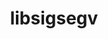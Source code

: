 ---
title: "libsigsegv"
layout: cache
categories: [package, develop]
meta: {"compilers": ["apple-clang@16.0.0", "cce@18.0.0", "gcc@10.5.0", "gcc@11.1.0", "gcc@11.4.0", "gcc@12.3.0", "gcc@12.4.0", "gcc@13.2.0", "gcc@13.3.0", "gcc@7.3.1", "gcc@7.5.0", "intel-oneapi-compilers@2024.1.0", "intel-oneapi-compilers@2025.1.0"], "num_specs": 147, "num_specs_by_stack": {"aws-pcluster-neoverse_v1": 8, "aws-pcluster-x86_64_v4": 36, "bootstrap-aarch64-darwin": 7, "bootstrap-x86_64-linux-gnu": 7, "build_systems": 7, "data-vis-sdk": 7, "developer-tools-aarch64-linux-gnu": 7, "developer-tools-darwin": 7, "developer-tools-x86_64_v3-linux-gnu": 7, "e4s": 7, "e4s-cray-rhel": 6, "e4s-neoverse-v2": 7, "e4s-oneapi": 10, "e4s-rocm-external": 7, "hep": 7, "ml-darwin-aarch64-mps": 7, "ml-linux-aarch64-cpu": 7, "ml-linux-aarch64-cuda": 7, "ml-linux-x86_64-cpu": 7, "ml-linux-x86_64-cuda": 7, "ml-linux-x86_64-rocm": 7, "radiuss": 7, "radiuss-aws": 7, "radiuss-aws-aarch64": 10, "root": 147, "tutorial": 14}, "oss": ["amzn2", "centos7", "rhel8", "sequoia", "ubuntu18.04", "ubuntu20.04", "ubuntu22.04", "ubuntu24.04"], "platforms": ["darwin", "linux"], "stacks": ["aws-pcluster-neoverse_v1", "aws-pcluster-x86_64_v4", "bootstrap-aarch64-darwin", "bootstrap-x86_64-linux-gnu", "build_systems", "data-vis-sdk", "developer-tools-aarch64-linux-gnu", "developer-tools-darwin", "developer-tools-x86_64_v3-linux-gnu", "e4s", "e4s-cray-rhel", "e4s-neoverse-v2", "e4s-oneapi", "e4s-rocm-external", "hep", "ml-darwin-aarch64-mps", "ml-linux-aarch64-cpu", "ml-linux-aarch64-cuda", "ml-linux-x86_64-cpu", "ml-linux-x86_64-cuda", "ml-linux-x86_64-rocm", "radiuss", "radiuss-aws", "radiuss-aws-aarch64", "root", "tutorial"], "targets": ["aarch64", "neoverse_v1", "neoverse_v2", "x86_64_v3", "x86_64_v4"], "versions": ["2.14"]}
spec_details: [{"compiler": "intel-oneapi-compilers@2024.1.0", "hash": "2j5t7wylpv4nie6b5ypsy53y6tpriway", "os": "amzn2", "platform": "linux", "size": "-", "stacks": ["aws-pcluster-x86_64_v4", "root"], "target": "x86_64_v4", "variants": ["build_system=autotools"], "versions": ["2.14"]}, {"compiler": "intel-oneapi-compilers@2025.1.0", "hash": "32xytctky5hijmbb6jesslnrbeo5rigx", "os": "ubuntu22.04", "platform": "linux", "size": "-", "stacks": ["e4s-oneapi", "root"], "target": "x86_64_v3", "variants": ["build_system=autotools"], "versions": ["2.14"]}, {"compiler": "intel-oneapi-compilers@2025.1.0", "hash": "3v66ope5ot5k7hfk7m7qhjd5ber4uq5l", "os": "ubuntu22.04", "platform": "linux", "size": "-", "stacks": ["e4s-oneapi", "root"], "target": "x86_64_v3", "variants": ["build_system=autotools"], "versions": ["2.14"]}, {"compiler": "gcc@7.3.1", "hash": "44i6qtqfyorrjcouckoqkigsc2pm7lnf", "os": "amzn2", "platform": "linux", "size": "-", "stacks": ["radiuss-aws-aarch64", "root"], "target": "aarch64", "variants": ["build_system=autotools"], "versions": ["2.14"]}, {"compiler": "gcc@11.4.0", "hash": "44wwym4la6gfruxwa3dhnfynnr23t7qp", "os": "ubuntu22.04", "platform": "linux", "size": "-", "stacks": ["e4s", "e4s-rocm-external", "hep", "root", "tutorial"], "target": "x86_64_v3", "variants": ["build_system=autotools"], "versions": ["2.14"]}, {"compiler": "gcc@7.3.1", "hash": "476dgk4huhna6iqawjkff2qa6elp7xi5", "os": "amzn2", "platform": "linux", "size": "-", "stacks": ["radiuss-aws-aarch64", "root"], "target": "aarch64", "variants": ["build_system=autotools"], "versions": ["2.14"]}, {"compiler": "intel-oneapi-compilers@2024.1.0", "hash": "4idhcrbdzz777ogtho4xryfqwvn5oz3v", "os": "amzn2", "platform": "linux", "size": "-", "stacks": ["aws-pcluster-x86_64_v4", "root"], "target": "x86_64_v4", "variants": ["build_system=autotools"], "versions": ["2.14"]}, {"compiler": "gcc@7.3.1", "hash": "4t4ljrm2xdmqlenrdbsdftdndrren4q3", "os": "amzn2", "platform": "linux", "size": "-", "stacks": ["radiuss-aws", "root"], "target": "x86_64_v3", "variants": ["build_system=autotools"], "versions": ["2.14"]}, {"compiler": "gcc@7.3.1", "hash": "4tq4rgyk23p7xaonjh6ekwuaupfgkfuz", "os": "amzn2", "platform": "linux", "size": "-", "stacks": ["radiuss-aws", "root"], "target": "x86_64_v3", "variants": ["build_system=autotools"], "versions": ["2.14"]}, {"compiler": "gcc@12.4.0", "hash": "54omltouxwzy7yzlodprn4t5py3sdlim", "os": "amzn2", "platform": "linux", "size": "-", "stacks": ["aws-pcluster-neoverse_v1", "root"], "target": "neoverse_v1", "variants": ["build_system=autotools"], "versions": ["2.14"]}, {"compiler": "gcc@13.2.0", "hash": "57y23i6silns37qudmrwbrk5pft3u2iy", "os": "ubuntu24.04", "platform": "linux", "size": "-", "stacks": ["bootstrap-x86_64-linux-gnu", "ml-linux-x86_64-cpu", "ml-linux-x86_64-cuda", "ml-linux-x86_64-rocm", "root"], "target": "x86_64_v3", "variants": ["build_system=autotools"], "versions": ["2.14"]}, {"compiler": "gcc@7.5.0", "hash": "5btztwffrtvdwjnpr4jsa5olp4q6czy7", "os": "ubuntu18.04", "platform": "linux", "size": "-", "stacks": ["build_systems", "radiuss", "root"], "target": "x86_64_v3", "variants": ["build_system=autotools"], "versions": ["2.14"]}, {"compiler": "apple-clang@16.0.0", "hash": "5gsdi2aekto4ujypsqvl72smzuxhg4rn", "os": "sequoia", "platform": "darwin", "size": "-", "stacks": ["bootstrap-aarch64-darwin", "developer-tools-darwin", "ml-darwin-aarch64-mps", "root"], "target": "aarch64", "variants": ["build_system=autotools"], "versions": ["2.14"]}, {"compiler": "intel-oneapi-compilers@2024.1.0", "hash": "5j62k5cl3scf7fewj3kujebyev6xaxqb", "os": "amzn2", "platform": "linux", "size": "-", "stacks": ["aws-pcluster-x86_64_v4", "root"], "target": "x86_64_v3", "variants": ["build_system=autotools"], "versions": ["2.14"]}, {"compiler": "gcc@13.3.0", "hash": "5l4ccwuvovixhanqqdut5we2vplmhmdy", "os": "rhel8", "platform": "linux", "size": "-", "stacks": ["developer-tools-aarch64-linux-gnu", "root"], "target": "aarch64", "variants": ["build_system=autotools"], "versions": ["2.14"]}, {"compiler": "gcc@13.2.0", "hash": "5nehcxeere2g7dodnekqmyvd3di3j7t2", "os": "ubuntu24.04", "platform": "linux", "size": "-", "stacks": ["bootstrap-x86_64-linux-gnu", "ml-linux-x86_64-cpu", "ml-linux-x86_64-cuda", "ml-linux-x86_64-rocm", "root"], "target": "x86_64_v3", "variants": ["build_system=autotools"], "versions": ["2.14"]}, {"compiler": "intel-oneapi-compilers@2024.1.0", "hash": "5pkx7abrkhobinyjqtfapknvotyzssss", "os": "amzn2", "platform": "linux", "size": "-", "stacks": ["aws-pcluster-x86_64_v4", "root"], "target": "x86_64_v3", "variants": ["build_system=autotools"], "versions": ["2.14"]}, {"compiler": "intel-oneapi-compilers@2024.1.0", "hash": "5puj4p5xoa2travq7ekza52pg4teuyut", "os": "amzn2", "platform": "linux", "size": "-", "stacks": ["aws-pcluster-x86_64_v4", "root"], "target": "x86_64_v4", "variants": ["build_system=autotools"], "versions": ["2.14"]}, {"compiler": "gcc@11.1.0", "hash": "5vbwe3ybqf2iphcthg2iamtfatdyg2ak", "os": "ubuntu20.04", "platform": "linux", "size": "-", "stacks": ["data-vis-sdk", "root"], "target": "x86_64_v3", "variants": ["build_system=autotools"], "versions": ["2.14"]}, {"compiler": "intel-oneapi-compilers@2024.1.0", "hash": "66gdcsuboy4bexcpk6ksgbutwkjsfl3l", "os": "amzn2", "platform": "linux", "size": "-", "stacks": ["aws-pcluster-x86_64_v4", "root"], "target": "x86_64_v3", "variants": ["build_system=autotools"], "versions": ["2.14"]}, {"compiler": "intel-oneapi-compilers@2024.1.0", "hash": "6aljds26op5qf54tqpr27ojhyz745kwv", "os": "amzn2", "platform": "linux", "size": "-", "stacks": ["aws-pcluster-x86_64_v4", "root"], "target": "x86_64_v3", "variants": ["build_system=autotools"], "versions": ["2.14"]}, {"compiler": "gcc@13.2.0", "hash": "6ijn3ayofuljuzikrq6ei5mkg2xsesdw", "os": "ubuntu24.04", "platform": "linux", "size": "-", "stacks": ["bootstrap-x86_64-linux-gnu", "ml-linux-x86_64-cpu", "ml-linux-x86_64-cuda", "ml-linux-x86_64-rocm", "root"], "target": "x86_64_v3", "variants": ["build_system=autotools"], "versions": ["2.14"]}, {"compiler": "gcc@7.5.0", "hash": "6unqp5yasvt3u2664ut3uaigx2n2iflc", "os": "ubuntu18.04", "platform": "linux", "size": "-", "stacks": ["build_systems", "radiuss", "root"], "target": "x86_64_v3", "variants": ["build_system=autotools"], "versions": ["2.14"]}, {"compiler": "gcc@7.5.0", "hash": "6vwrjnc6mocuqc4lbkfm5azcqiatzvis", "os": "ubuntu18.04", "platform": "linux", "size": "-", "stacks": ["build_systems", "radiuss", "root"], "target": "x86_64_v3", "variants": ["build_system=autotools"], "versions": ["2.14"]}, {"compiler": "gcc@13.3.0", "hash": "76tjjmh65rds3oomebrdv5nmaewhqidz", "os": "rhel8", "platform": "linux", "size": "-", "stacks": ["developer-tools-aarch64-linux-gnu", "root"], "target": "aarch64", "variants": ["build_system=autotools"], "versions": ["2.14"]}, {"compiler": "gcc@12.4.0", "hash": "7eb6afuq5a7tekp7hsgcqhzdi6x4yp4g", "os": "amzn2", "platform": "linux", "size": "-", "stacks": ["aws-pcluster-neoverse_v1", "root"], "target": "neoverse_v1", "variants": ["build_system=autotools"], "versions": ["2.14"]}, {"compiler": "intel-oneapi-compilers@2024.1.0", "hash": "7gfprg7rpda7f66aamwqlsy7letzaget", "os": "amzn2", "platform": "linux", "size": "-", "stacks": ["aws-pcluster-x86_64_v4", "root"], "target": "x86_64_v4", "variants": ["build_system=autotools"], "versions": ["2.14"]}, {"compiler": "apple-clang@16.0.0", "hash": "7mxk7ze2dx2wlcnckfaf2ehhjhuy4gqi", "os": "sequoia", "platform": "darwin", "size": "-", "stacks": ["bootstrap-aarch64-darwin", "developer-tools-darwin", "ml-darwin-aarch64-mps", "root"], "target": "aarch64", "variants": ["build_system=autotools"], "versions": ["2.14"]}, {"compiler": "gcc@7.5.0", "hash": "7wx2abjb26y2qch7ot5nueaejezu7rdh", "os": "ubuntu18.04", "platform": "linux", "size": "-", "stacks": ["build_systems", "radiuss", "root"], "target": "x86_64_v3", "variants": ["build_system=autotools"], "versions": ["2.14"]}, {"compiler": "gcc@7.3.1", "hash": "abce47x36bblfdjg25lxknbl5f4kgapj", "os": "amzn2", "platform": "linux", "size": "-", "stacks": ["radiuss-aws-aarch64", "root"], "target": "aarch64", "variants": ["build_system=autotools"], "versions": ["2.14"]}, {"compiler": "gcc@13.2.0", "hash": "afryrgdq3nxk3544gpllxt3pjxqd3aq2", "os": "ubuntu24.04", "platform": "linux", "size": "-", "stacks": ["ml-linux-aarch64-cpu", "ml-linux-aarch64-cuda", "root"], "target": "aarch64", "variants": ["build_system=autotools"], "versions": ["2.14"]}, {"compiler": "intel-oneapi-compilers@2024.1.0", "hash": "an2dzx6hjtrv4bowk3szer4m25pv2pyv", "os": "amzn2", "platform": "linux", "size": "-", "stacks": ["aws-pcluster-x86_64_v4", "root"], "target": "x86_64_v3", "variants": ["build_system=autotools"], "versions": ["2.14"]}, {"compiler": "gcc@12.3.0", "hash": "awnzvqrtr425kloos7h5nwelp6mnl727", "os": "ubuntu22.04", "platform": "linux", "size": "-", "stacks": ["root", "tutorial"], "target": "x86_64_v3", "variants": ["build_system=autotools"], "versions": ["2.14"]}, {"compiler": "cce@18.0.0", "hash": "awy72b7rzwk5wydzhyfpwfd6supjz3le", "os": "rhel8", "platform": "linux", "size": "-", "stacks": ["e4s-cray-rhel", "root"], "target": "x86_64_v3", "variants": ["build_system=autotools"], "versions": ["2.14"]}, {"compiler": "intel-oneapi-compilers@2024.1.0", "hash": "baeu36kyjlmgbqxsyjv4b54p5h5wx6gm", "os": "amzn2", "platform": "linux", "size": "-", "stacks": ["aws-pcluster-x86_64_v4", "root"], "target": "x86_64_v4", "variants": ["build_system=autotools"], "versions": ["2.14"]}, {"compiler": "gcc@11.1.0", "hash": "bfkexixbkhhrsrcp74och3utatrg6med", "os": "ubuntu20.04", "platform": "linux", "size": "-", "stacks": ["data-vis-sdk", "root"], "target": "x86_64_v3", "variants": ["build_system=autotools"], "versions": ["2.14"]}, {"compiler": "cce@18.0.0", "hash": "bhdu43oixqyenclg54ucrlq2tjws5a45", "os": "rhel8", "platform": "linux", "size": "-", "stacks": ["e4s-cray-rhel", "root"], "target": "x86_64_v3", "variants": ["build_system=autotools"], "versions": ["2.14"]}, {"compiler": "gcc@10.5.0", "hash": "cahiujxgjslvxa6tav3uzgk5zopixakx", "os": "centos7", "platform": "linux", "size": "-", "stacks": ["developer-tools-x86_64_v3-linux-gnu", "root"], "target": "x86_64_v3", "variants": ["build_system=autotools"], "versions": ["2.14"]}, {"compiler": "intel-oneapi-compilers@2025.1.0", "hash": "ceahokd23xt2x7wd34vebfxzqwmkdtro", "os": "ubuntu22.04", "platform": "linux", "size": "-", "stacks": ["e4s-oneapi", "root"], "target": "x86_64_v3", "variants": ["build_system=autotools"], "versions": ["2.14"]}, {"compiler": "gcc@13.2.0", "hash": "cjqfa7dwhxgxh23blfyvzuknu2alkvie", "os": "ubuntu24.04", "platform": "linux", "size": "-", "stacks": ["ml-linux-aarch64-cpu", "ml-linux-aarch64-cuda", "root"], "target": "aarch64", "variants": ["build_system=autotools"], "versions": ["2.14"]}, {"compiler": "gcc@12.3.0", "hash": "cs4vcolhipdx3rcmktirbwhhqm6bxg57", "os": "ubuntu22.04", "platform": "linux", "size": "-", "stacks": ["root", "tutorial"], "target": "x86_64_v3", "variants": ["build_system=autotools"], "versions": ["2.14"]}, {"compiler": "gcc@7.3.1", "hash": "cuqs4itr4r567ibiphhnatb4u4n4bd5f", "os": "amzn2", "platform": "linux", "size": "-", "stacks": ["radiuss-aws", "root"], "target": "x86_64_v3", "variants": ["build_system=autotools"], "versions": ["2.14"]}, {"compiler": "gcc@11.4.0", "hash": "dzklqkcu2onp4s7btqc5nhur6qkwhgol", "os": "ubuntu22.04", "platform": "linux", "size": "-", "stacks": ["e4s-neoverse-v2", "root"], "target": "neoverse_v2", "variants": ["build_system=autotools"], "versions": ["2.14"]}, {"compiler": "gcc@13.3.0", "hash": "edukvpf5k6kmq4nyjqxn7kclzt54okgn", "os": "rhel8", "platform": "linux", "size": "-", "stacks": ["developer-tools-aarch64-linux-gnu", "root"], "target": "aarch64", "variants": ["build_system=autotools"], "versions": ["2.14"]}, {"compiler": "intel-oneapi-compilers@2024.1.0", "hash": "em4losugt2cwai7shpxi47tbwima4woz", "os": "amzn2", "platform": "linux", "size": "-", "stacks": ["aws-pcluster-x86_64_v4", "root"], "target": "x86_64_v3", "variants": ["build_system=autotools"], "versions": ["2.14"]}, {"compiler": "intel-oneapi-compilers@2025.1.0", "hash": "epo3c32japy5owqagplrxqmpmim4lgwv", "os": "ubuntu22.04", "platform": "linux", "size": "-", "stacks": ["e4s-oneapi", "root"], "target": "x86_64_v3", "variants": ["build_system=autotools"], "versions": ["2.14"]}, {"compiler": "gcc@13.3.0", "hash": "etdrpcayvxfk6qpt34ymhiamiiwduans", "os": "rhel8", "platform": "linux", "size": "-", "stacks": ["developer-tools-aarch64-linux-gnu", "root"], "target": "aarch64", "variants": ["build_system=autotools"], "versions": ["2.14"]}, {"compiler": "apple-clang@16.0.0", "hash": "ezjqkyewnxfljhbcrh5gq65yz7awazdr", "os": "sequoia", "platform": "darwin", "size": "-", "stacks": ["bootstrap-aarch64-darwin", "developer-tools-darwin", "ml-darwin-aarch64-mps", "root"], "target": "aarch64", "variants": ["build_system=autotools"], "versions": ["2.14"]}, {"compiler": "gcc@11.4.0", "hash": "f5cbstycvdhs6wudwbgzhpyequmtel6m", "os": "ubuntu22.04", "platform": "linux", "size": "-", "stacks": ["e4s-neoverse-v2", "root"], "target": "neoverse_v2", "variants": ["build_system=autotools"], "versions": ["2.14"]}, {"compiler": "gcc@7.3.1", "hash": "fv6cflwp6uie3dxjkn3ffn4gar3g4mdl", "os": "amzn2", "platform": "linux", "size": "-", "stacks": ["radiuss-aws-aarch64", "root"], "target": "aarch64", "variants": ["build_system=autotools"], "versions": ["2.14"]}, {"compiler": "gcc@12.4.0", "hash": "gsn2wd7pzfxwpvbcplytd7lx6nywfwn7", "os": "amzn2", "platform": "linux", "size": "-", "stacks": ["aws-pcluster-neoverse_v1", "root"], "target": "neoverse_v1", "variants": ["build_system=autotools"], "versions": ["2.14"]}, {"compiler": "gcc@13.2.0", "hash": "gzygmapjcfuqzsa4govf2ps6exs4hg7z", "os": "ubuntu24.04", "platform": "linux", "size": "-", "stacks": ["bootstrap-x86_64-linux-gnu", "ml-linux-x86_64-cpu", "ml-linux-x86_64-cuda", "ml-linux-x86_64-rocm", "root"], "target": "x86_64_v3", "variants": ["build_system=autotools"], "versions": ["2.14"]}, {"compiler": "gcc@11.4.0", "hash": "h47bbju4grofpx367ahtefqp4byo4mgb", "os": "ubuntu22.04", "platform": "linux", "size": "-", "stacks": ["e4s-neoverse-v2", "root"], "target": "neoverse_v2", "variants": ["build_system=autotools"], "versions": ["2.14"]}, {"compiler": "apple-clang@16.0.0", "hash": "haeoup53outkdvjaeyz46ub6ajjlhyzk", "os": "sequoia", "platform": "darwin", "size": "-", "stacks": ["bootstrap-aarch64-darwin", "developer-tools-darwin", "ml-darwin-aarch64-mps", "root"], "target": "aarch64", "variants": ["build_system=autotools"], "versions": ["2.14"]}, {"compiler": "gcc@12.3.0", "hash": "hdgvpvttrkuddn43il33mrsqmgvmhg67", "os": "ubuntu22.04", "platform": "linux", "size": "-", "stacks": ["root", "tutorial"], "target": "x86_64_v3", "variants": ["build_system=autotools"], "versions": ["2.14"]}, {"compiler": "apple-clang@16.0.0", "hash": "hxiiam6oklxfs4xltdppfc24hshqxjk7", "os": "sequoia", "platform": "darwin", "size": "-", "stacks": ["bootstrap-aarch64-darwin", "developer-tools-darwin", "ml-darwin-aarch64-mps", "root"], "target": "aarch64", "variants": ["build_system=autotools"], "versions": ["2.14"]}, {"compiler": "gcc@7.3.1", "hash": "hz3evbs2gxmuli5tugsgbvzssz7lmkk3", "os": "amzn2", "platform": "linux", "size": "-", "stacks": ["radiuss-aws", "root"], "target": "x86_64_v3", "variants": ["build_system=autotools"], "versions": ["2.14"]}, {"compiler": "cce@18.0.0", "hash": "i4ikclsi535ytbfizpwlu6kh34d7jbry", "os": "rhel8", "platform": "linux", "size": "-", "stacks": ["e4s-cray-rhel", "root"], "target": "x86_64_v3", "variants": ["build_system=autotools"], "versions": ["2.14"]}, {"compiler": "intel-oneapi-compilers@2024.1.0", "hash": "idqldrczc6cn3amwpulbzgh3jqayicjr", "os": "amzn2", "platform": "linux", "size": "-", "stacks": ["aws-pcluster-x86_64_v4", "root"], "target": "x86_64_v4", "variants": ["build_system=autotools"], "versions": ["2.14"]}, {"compiler": "gcc@10.5.0", "hash": "ilonierkt6bzmzkpnwhe6zyruc2cmirg", "os": "centos7", "platform": "linux", "size": "-", "stacks": ["developer-tools-x86_64_v3-linux-gnu", "root"], "target": "x86_64_v3", "variants": ["build_system=autotools"], "versions": ["2.14"]}, {"compiler": "cce@18.0.0", "hash": "irpbvzr7owdvrxhk7zwi3bglf7a6ykrj", "os": "rhel8", "platform": "linux", "size": "-", "stacks": ["e4s-cray-rhel", "root"], "target": "x86_64_v3", "variants": ["build_system=autotools"], "versions": ["2.14"]}, {"compiler": "gcc@12.4.0", "hash": "iuu7klpnpsiuib2xr23zd2m2itiklr5k", "os": "amzn2", "platform": "linux", "size": "-", "stacks": ["aws-pcluster-neoverse_v1", "root"], "target": "neoverse_v1", "variants": ["build_system=autotools"], "versions": ["2.14"]}, {"compiler": "gcc@7.3.1", "hash": "jpjltvxdcb2bpwraibtf7ik3vchk2oui", "os": "amzn2", "platform": "linux", "size": "-", "stacks": ["radiuss-aws-aarch64", "root"], "target": "aarch64", "variants": ["build_system=autotools"], "versions": ["2.14"]}, {"compiler": "intel-oneapi-compilers@2024.1.0", "hash": "k5ywapzb73su42toc6tik6eiuzihvize", "os": "amzn2", "platform": "linux", "size": "-", "stacks": ["aws-pcluster-x86_64_v4", "root"], "target": "x86_64_v4", "variants": ["build_system=autotools"], "versions": ["2.14"]}, {"compiler": "intel-oneapi-compilers@2025.1.0", "hash": "kba6mkwcugiciwtbx4eh5yij3vnxgeco", "os": "ubuntu22.04", "platform": "linux", "size": "-", "stacks": ["e4s-oneapi", "root"], "target": "x86_64_v3", "variants": ["build_system=autotools"], "versions": ["2.14"]}, {"compiler": "gcc@13.2.0", "hash": "kvajuxcxhdes7vuhikto3lgu6snmx6po", "os": "ubuntu24.04", "platform": "linux", "size": "-", "stacks": ["bootstrap-x86_64-linux-gnu", "ml-linux-x86_64-cpu", "ml-linux-x86_64-cuda", "ml-linux-x86_64-rocm", "root"], "target": "x86_64_v3", "variants": ["build_system=autotools"], "versions": ["2.14"]}, {"compiler": "gcc@13.2.0", "hash": "lbzgbbqvpnftncdnuwlpmxidflw32pp2", "os": "ubuntu24.04", "platform": "linux", "size": "-", "stacks": ["ml-linux-aarch64-cpu", "ml-linux-aarch64-cuda", "root"], "target": "aarch64", "variants": ["build_system=autotools"], "versions": ["2.14"]}, {"compiler": "gcc@13.3.0", "hash": "lhsyb4i64ngjwptgjt5wnxupk7df6aqq", "os": "rhel8", "platform": "linux", "size": "-", "stacks": ["developer-tools-aarch64-linux-gnu", "root"], "target": "aarch64", "variants": ["build_system=autotools"], "versions": ["2.14"]}, {"compiler": "intel-oneapi-compilers@2025.1.0", "hash": "lm7hpv74lu53npo2ntuk2dlucydcusxr", "os": "ubuntu22.04", "platform": "linux", "size": "-", "stacks": ["e4s-oneapi", "root"], "target": "x86_64_v3", "variants": ["build_system=autotools"], "versions": ["2.14"]}, {"compiler": "gcc@11.4.0", "hash": "lmecyysafzomqcrfyu6brhikpwolpat7", "os": "ubuntu22.04", "platform": "linux", "size": "-", "stacks": ["e4s-neoverse-v2", "root"], "target": "neoverse_v2", "variants": ["build_system=autotools"], "versions": ["2.14"]}, {"compiler": "gcc@7.5.0", "hash": "lo5p454j7urvle5ktz5jads3xwx4ctim", "os": "ubuntu18.04", "platform": "linux", "size": "-", "stacks": ["build_systems", "radiuss", "root"], "target": "x86_64_v3", "variants": ["build_system=autotools"], "versions": ["2.14"]}, {"compiler": "intel-oneapi-compilers@2025.1.0", "hash": "los6nu4i2ezznvjqdihcevqakynd43xn", "os": "ubuntu22.04", "platform": "linux", "size": "-", "stacks": ["e4s-oneapi", "root"], "target": "x86_64_v3", "variants": ["build_system=autotools"], "versions": ["2.14"]}, {"compiler": "cce@18.0.0", "hash": "lzlnlqay2h5gge5mvbdj566gg5emqtlz", "os": "rhel8", "platform": "linux", "size": "-", "stacks": ["e4s-cray-rhel", "root"], "target": "x86_64_v3", "variants": ["build_system=autotools"], "versions": ["2.14"]}, {"compiler": "gcc@7.3.1", "hash": "m5xsd6bsskvszakn27fzv2vnhlfyzpv5", "os": "amzn2", "platform": "linux", "size": "-", "stacks": ["radiuss-aws-aarch64", "root"], "target": "aarch64", "variants": ["build_system=autotools"], "versions": ["2.14"]}, {"compiler": "apple-clang@16.0.0", "hash": "mg6pikmiqzg4hatdbcdx7htgzswc5q5y", "os": "sequoia", "platform": "darwin", "size": "-", "stacks": ["bootstrap-aarch64-darwin", "developer-tools-darwin", "ml-darwin-aarch64-mps", "root"], "target": "aarch64", "variants": ["build_system=autotools"], "versions": ["2.14"]}, {"compiler": "gcc@7.3.1", "hash": "mmcferv57c2dmbpprxkcoura542xd6yk", "os": "amzn2", "platform": "linux", "size": "-", "stacks": ["radiuss-aws-aarch64", "root"], "target": "aarch64", "variants": ["build_system=autotools"], "versions": ["2.14"]}, {"compiler": "gcc@13.3.0", "hash": "mnjbssbl7mxipb57irjsph6cwk5jroj4", "os": "rhel8", "platform": "linux", "size": "-", "stacks": ["developer-tools-aarch64-linux-gnu", "root"], "target": "aarch64", "variants": ["build_system=autotools"], "versions": ["2.14"]}, {"compiler": "intel-oneapi-compilers@2024.1.0", "hash": "mqivvencxxnvgsr5vzmpgr3a5jewosrg", "os": "amzn2", "platform": "linux", "size": "-", "stacks": ["aws-pcluster-x86_64_v4", "root"], "target": "x86_64_v4", "variants": ["build_system=autotools"], "versions": ["2.14"]}, {"compiler": "gcc@13.3.0", "hash": "mtyi2u4m3au323plykw6uyc2t42eonrs", "os": "rhel8", "platform": "linux", "size": "-", "stacks": ["developer-tools-aarch64-linux-gnu", "root"], "target": "aarch64", "variants": ["build_system=autotools"], "versions": ["2.14"]}, {"compiler": "gcc@13.2.0", "hash": "mww3s5pivpekm6jrgyg24sbdtd22foqz", "os": "ubuntu24.04", "platform": "linux", "size": "-", "stacks": ["ml-linux-aarch64-cpu", "ml-linux-aarch64-cuda", "root"], "target": "aarch64", "variants": ["build_system=autotools"], "versions": ["2.14"]}, {"compiler": "intel-oneapi-compilers@2025.1.0", "hash": "naghqtwvdohkwyudl2tb7ir3vmnxcch5", "os": "ubuntu22.04", "platform": "linux", "size": "-", "stacks": ["e4s-oneapi", "root"], "target": "x86_64_v3", "variants": ["build_system=autotools"], "versions": ["2.14"]}, {"compiler": "gcc@12.3.0", "hash": "nt4l3jjadm3sr4rtmqr5hyuavlrgn24z", "os": "ubuntu22.04", "platform": "linux", "size": "-", "stacks": ["root", "tutorial"], "target": "x86_64_v3", "variants": ["build_system=autotools"], "versions": ["2.14"]}, {"compiler": "gcc@13.2.0", "hash": "nwmdkwjw6vlmt7sjrvfsdzvchyrtoxgf", "os": "ubuntu24.04", "platform": "linux", "size": "-", "stacks": ["bootstrap-x86_64-linux-gnu", "ml-linux-x86_64-cpu", "ml-linux-x86_64-cuda", "ml-linux-x86_64-rocm", "root"], "target": "x86_64_v3", "variants": ["build_system=autotools"], "versions": ["2.14"]}, {"compiler": "gcc@7.3.1", "hash": "o3yj4jetxypfi5uuvij5tjgzs3tq3ldi", "os": "amzn2", "platform": "linux", "size": "-", "stacks": ["radiuss-aws-aarch64", "root"], "target": "aarch64", "variants": ["build_system=autotools"], "versions": ["2.14"]}, {"compiler": "gcc@7.3.1", "hash": "o7jp44pv6v7cy5orvsnqyvthhlfczbcy", "os": "amzn2", "platform": "linux", "size": "-", "stacks": ["radiuss-aws-aarch64", "root"], "target": "aarch64", "variants": ["build_system=autotools"], "versions": ["2.14"]}, {"compiler": "intel-oneapi-compilers@2024.1.0", "hash": "obpxaws5uenp2x6jcwajm2gvxi6nzflv", "os": "amzn2", "platform": "linux", "size": "-", "stacks": ["aws-pcluster-x86_64_v4", "root"], "target": "x86_64_v3", "variants": ["build_system=autotools"], "versions": ["2.14"]}, {"compiler": "gcc@11.4.0", "hash": "on6ipj4xgyn4w3u4iwi2gotuqz5zegaj", "os": "ubuntu22.04", "platform": "linux", "size": "-", "stacks": ["e4s", "e4s-rocm-external", "hep", "root", "tutorial"], "target": "x86_64_v3", "variants": ["build_system=autotools"], "versions": ["2.14"]}, {"compiler": "gcc@7.3.1", "hash": "oq4vyc6bhcz4utvza4u6dqe4j7nx5boc", "os": "amzn2", "platform": "linux", "size": "-", "stacks": ["radiuss-aws", "root"], "target": "x86_64_v3", "variants": ["build_system=autotools"], "versions": ["2.14"]}, {"compiler": "gcc@11.4.0", "hash": "or6v3gw75joo2wswz2q2y3tskaiwgwxi", "os": "ubuntu22.04", "platform": "linux", "size": "-", "stacks": ["e4s", "e4s-rocm-external", "hep", "root", "tutorial"], "target": "x86_64_v3", "variants": ["build_system=autotools"], "versions": ["2.14"]}, {"compiler": "intel-oneapi-compilers@2024.1.0", "hash": "ozzhkzckohpm5yksterks7gwyyd6igxj", "os": "amzn2", "platform": "linux", "size": "-", "stacks": ["aws-pcluster-x86_64_v4", "root"], "target": "x86_64_v4", "variants": ["build_system=autotools"], "versions": ["2.14"]}, {"compiler": "intel-oneapi-compilers@2024.1.0", "hash": "pbjsla7x3yxbckzsfxwwhpcczv2x5tk4", "os": "amzn2", "platform": "linux", "size": "-", "stacks": ["aws-pcluster-x86_64_v4", "root"], "target": "x86_64_v4", "variants": ["build_system=autotools"], "versions": ["2.14"]}, {"compiler": "gcc@13.2.0", "hash": "pwqjj7dxpgx5r7422c5bmnbdfjtii2g3", "os": "ubuntu24.04", "platform": "linux", "size": "-", "stacks": ["bootstrap-x86_64-linux-gnu", "ml-linux-x86_64-cpu", "ml-linux-x86_64-cuda", "ml-linux-x86_64-rocm", "root"], "target": "x86_64_v3", "variants": ["build_system=autotools"], "versions": ["2.14"]}, {"compiler": "intel-oneapi-compilers@2024.1.0", "hash": "qa6crmokack73jsylzcfuawwr2fjhenf", "os": "amzn2", "platform": "linux", "size": "-", "stacks": ["aws-pcluster-x86_64_v4", "root"], "target": "x86_64_v4", "variants": ["build_system=autotools"], "versions": ["2.14"]}, {"compiler": "intel-oneapi-compilers@2024.1.0", "hash": "qnnja635kdvg2iszor7455szvdyemjsu", "os": "amzn2", "platform": "linux", "size": "-", "stacks": ["aws-pcluster-x86_64_v4", "root"], "target": "x86_64_v3", "variants": ["build_system=autotools"], "versions": ["2.14"]}, {"compiler": "intel-oneapi-compilers@2024.1.0", "hash": "qqigjhqtipi3nh3qcorqmp4qi2wzo7nn", "os": "amzn2", "platform": "linux", "size": "-", "stacks": ["aws-pcluster-x86_64_v4", "root"], "target": "x86_64_v3", "variants": ["build_system=autotools"], "versions": ["2.14"]}, {"compiler": "apple-clang@16.0.0", "hash": "qvzt6lnefsnp745k7waqcl7z2mdppeda", "os": "sequoia", "platform": "darwin", "size": "-", "stacks": ["bootstrap-aarch64-darwin", "developer-tools-darwin", "ml-darwin-aarch64-mps", "root"], "target": "aarch64", "variants": ["build_system=autotools"], "versions": ["2.14"]}, {"compiler": "intel-oneapi-compilers@2024.1.0", "hash": "r4qyvdl73hoxkqmzyhssprpsfzgjcu5o", "os": "amzn2", "platform": "linux", "size": "-", "stacks": ["aws-pcluster-x86_64_v4", "root"], "target": "x86_64_v4", "variants": ["build_system=autotools"], "versions": ["2.14"]}, {"compiler": "cce@18.0.0", "hash": "r5i4zt6aqpiml6zxtoxps7psq7cixqnv", "os": "rhel8", "platform": "linux", "size": "-", "stacks": ["e4s-cray-rhel", "root"], "target": "x86_64_v3", "variants": ["build_system=autotools"], "versions": ["2.14"]}, {"compiler": "gcc@10.5.0", "hash": "r7qtkgw26lqxupn2yjswee6dpmpkrizl", "os": "centos7", "platform": "linux", "size": "-", "stacks": ["developer-tools-x86_64_v3-linux-gnu", "root"], "target": "x86_64_v3", "variants": ["build_system=autotools"], "versions": ["2.14"]}, {"compiler": "intel-oneapi-compilers@2025.1.0", "hash": "rbsfer3gvfw4hxbrisfl2fdi5lpghakq", "os": "ubuntu22.04", "platform": "linux", "size": "-", "stacks": ["e4s-oneapi", "root"], "target": "x86_64_v3", "variants": ["build_system=autotools"], "versions": ["2.14"]}, {"compiler": "gcc@11.1.0", "hash": "riqm65kv65qk6ov3ta36ttqvum23xt6j", "os": "ubuntu20.04", "platform": "linux", "size": "-", "stacks": ["data-vis-sdk", "root"], "target": "x86_64_v3", "variants": ["build_system=autotools"], "versions": ["2.14"]}, {"compiler": "gcc@11.4.0", "hash": "rnkbz3jrqq3hldli25ezdooh5w7huszs", "os": "ubuntu22.04", "platform": "linux", "size": "-", "stacks": ["e4s-neoverse-v2", "root"], "target": "neoverse_v2", "variants": ["build_system=autotools"], "versions": ["2.14"]}, {"compiler": "gcc@11.4.0", "hash": "rnvihegw56ju5rzfvs5djaj6gzs2rcmm", "os": "ubuntu22.04", "platform": "linux", "size": "-", "stacks": ["e4s", "e4s-rocm-external", "hep", "root", "tutorial"], "target": "x86_64_v3", "variants": ["build_system=autotools"], "versions": ["2.14"]}, {"compiler": "gcc@11.4.0", "hash": "s3z4g6h47moo6u2yptp5s4uxrm3polb2", "os": "ubuntu22.04", "platform": "linux", "size": "-", "stacks": ["e4s", "e4s-rocm-external", "hep", "root", "tutorial"], "target": "x86_64_v3", "variants": ["build_system=autotools"], "versions": ["2.14"]}, {"compiler": "gcc@12.4.0", "hash": "s5xk66p3toatnxj52vcldtryhkfoqmdu", "os": "amzn2", "platform": "linux", "size": "-", "stacks": ["aws-pcluster-neoverse_v1", "root"], "target": "neoverse_v1", "variants": ["build_system=autotools"], "versions": ["2.14"]}, {"compiler": "intel-oneapi-compilers@2024.1.0", "hash": "seif3ge6lcsuovbe6lewe5fvdb42h2km", "os": "amzn2", "platform": "linux", "size": "-", "stacks": ["aws-pcluster-x86_64_v4", "root"], "target": "x86_64_v4", "variants": ["build_system=autotools"], "versions": ["2.14"]}, {"compiler": "gcc@12.3.0", "hash": "sgshbq6uqmyfdzvzxpjnon5fk4pthgjm", "os": "ubuntu22.04", "platform": "linux", "size": "-", "stacks": ["root", "tutorial"], "target": "x86_64_v3", "variants": ["build_system=autotools"], "versions": ["2.14"]}, {"compiler": "intel-oneapi-compilers@2024.1.0", "hash": "sln4ne3garm535k6lylgaiw5qncegjcz", "os": "amzn2", "platform": "linux", "size": "-", "stacks": ["aws-pcluster-x86_64_v4", "root"], "target": "x86_64_v3", "variants": ["build_system=autotools"], "versions": ["2.14"]}, {"compiler": "intel-oneapi-compilers@2024.1.0", "hash": "sr24zz7eufpuwi5rjr4os65sur7lcvje", "os": "amzn2", "platform": "linux", "size": "-", "stacks": ["aws-pcluster-x86_64_v4", "root"], "target": "x86_64_v3", "variants": ["build_system=autotools"], "versions": ["2.14"]}, {"compiler": "gcc@13.2.0", "hash": "stbo4vzpk4rhmmlsg7dnjztciakrz54s", "os": "ubuntu24.04", "platform": "linux", "size": "-", "stacks": ["ml-linux-aarch64-cpu", "ml-linux-aarch64-cuda", "root"], "target": "aarch64", "variants": ["build_system=autotools"], "versions": ["2.14"]}, {"compiler": "gcc@7.5.0", "hash": "sxcbn52qaaznnj4c7ylc7kxbu5yo5tic", "os": "ubuntu18.04", "platform": "linux", "size": "-", "stacks": ["build_systems", "radiuss", "root"], "target": "x86_64_v3", "variants": ["build_system=autotools"], "versions": ["2.14"]}, {"compiler": "gcc@12.4.0", "hash": "t6ibcz3p5kg6jasjqbgbgercwmn7t5sf", "os": "amzn2", "platform": "linux", "size": "-", "stacks": ["aws-pcluster-neoverse_v1", "root"], "target": "neoverse_v1", "variants": ["build_system=autotools"], "versions": ["2.14"]}, {"compiler": "gcc@11.1.0", "hash": "t7s7aav2ywwcjmvukkc4pm2l2sqmah6a", "os": "ubuntu20.04", "platform": "linux", "size": "-", "stacks": ["data-vis-sdk", "root"], "target": "x86_64_v3", "variants": ["build_system=autotools"], "versions": ["2.14"]}, {"compiler": "intel-oneapi-compilers@2024.1.0", "hash": "tl3igrgjrtip3ldsbnre4znqrqm4nhry", "os": "amzn2", "platform": "linux", "size": "-", "stacks": ["aws-pcluster-x86_64_v4", "root"], "target": "x86_64_v3", "variants": ["build_system=autotools"], "versions": ["2.14"]}, {"compiler": "gcc@10.5.0", "hash": "tqyjur35fxts5yz62ly27cbkxuhmjkle", "os": "centos7", "platform": "linux", "size": "-", "stacks": ["developer-tools-x86_64_v3-linux-gnu", "root"], "target": "x86_64_v3", "variants": ["build_system=autotools"], "versions": ["2.14"]}, {"compiler": "intel-oneapi-compilers@2024.1.0", "hash": "u5kthaajiha3jb2ndai42v66xt3qtsj7", "os": "amzn2", "platform": "linux", "size": "-", "stacks": ["aws-pcluster-x86_64_v4", "root"], "target": "x86_64_v4", "variants": ["build_system=autotools"], "versions": ["2.14"]}, {"compiler": "gcc@7.3.1", "hash": "ujvtde27iliswfuxcz3lr6nfeh4szwaf", "os": "amzn2", "platform": "linux", "size": "-", "stacks": ["radiuss-aws-aarch64", "root"], "target": "aarch64", "variants": ["build_system=autotools"], "versions": ["2.14"]}, {"compiler": "gcc@7.5.0", "hash": "ul44uu6yeez3r4qq2inpcroblu3fmnjp", "os": "ubuntu18.04", "platform": "linux", "size": "-", "stacks": ["build_systems", "radiuss", "root"], "target": "x86_64_v3", "variants": ["build_system=autotools"], "versions": ["2.14"]}, {"compiler": "intel-oneapi-compilers@2024.1.0", "hash": "uqvefgg4xuw5d3kxw76exermty75atxa", "os": "amzn2", "platform": "linux", "size": "-", "stacks": ["aws-pcluster-x86_64_v4", "root"], "target": "x86_64_v3", "variants": ["build_system=autotools"], "versions": ["2.14"]}, {"compiler": "gcc@11.4.0", "hash": "urdxfdqexdz62pcglgdlkzqts7bbhqpf", "os": "ubuntu22.04", "platform": "linux", "size": "-", "stacks": ["e4s", "e4s-rocm-external", "hep", "root", "tutorial"], "target": "x86_64_v3", "variants": ["build_system=autotools"], "versions": ["2.14"]}, {"compiler": "gcc@7.3.1", "hash": "uwijnsonkhqcoj6niw4cefhmr2gcwm3b", "os": "amzn2", "platform": "linux", "size": "-", "stacks": ["radiuss-aws", "root"], "target": "x86_64_v3", "variants": ["build_system=autotools"], "versions": ["2.14"]}, {"compiler": "gcc@10.5.0", "hash": "uzf47kriu7py2rcoy3r35ugh6wyrqet5", "os": "centos7", "platform": "linux", "size": "-", "stacks": ["developer-tools-x86_64_v3-linux-gnu", "root"], "target": "x86_64_v3", "variants": ["build_system=autotools"], "versions": ["2.14"]}, {"compiler": "gcc@13.2.0", "hash": "vfzhfox7fkvkad7fn67sspckhlymhdgp", "os": "ubuntu24.04", "platform": "linux", "size": "-", "stacks": ["ml-linux-aarch64-cpu", "ml-linux-aarch64-cuda", "root"], "target": "aarch64", "variants": ["build_system=autotools"], "versions": ["2.14"]}, {"compiler": "gcc@11.1.0", "hash": "vivvwv564iitft4tzq3u4avxb6izenor", "os": "ubuntu20.04", "platform": "linux", "size": "-", "stacks": ["data-vis-sdk", "root"], "target": "x86_64_v3", "variants": ["build_system=autotools"], "versions": ["2.14"]}, {"compiler": "gcc@12.3.0", "hash": "vknnwew6vxzlqedtf76ot44fuvht4exu", "os": "ubuntu22.04", "platform": "linux", "size": "-", "stacks": ["root", "tutorial"], "target": "x86_64_v3", "variants": ["build_system=autotools"], "versions": ["2.14"]}, {"compiler": "intel-oneapi-compilers@2024.1.0", "hash": "vytoulffy3utlk474sktllj7yq5zq2l2", "os": "amzn2", "platform": "linux", "size": "-", "stacks": ["aws-pcluster-x86_64_v4", "root"], "target": "x86_64_v3", "variants": ["build_system=autotools"], "versions": ["2.14"]}, {"compiler": "gcc@11.4.0", "hash": "w4ilrihq7cshwj54ssbupel3p2tolyvg", "os": "ubuntu22.04", "platform": "linux", "size": "-", "stacks": ["e4s-neoverse-v2", "root"], "target": "neoverse_v2", "variants": ["build_system=autotools"], "versions": ["2.14"]}, {"compiler": "gcc@11.4.0", "hash": "wdav3zwkz7fapipds4i5iasssov6zbwn", "os": "ubuntu22.04", "platform": "linux", "size": "-", "stacks": ["e4s-neoverse-v2", "root"], "target": "neoverse_v2", "variants": ["build_system=autotools"], "versions": ["2.14"]}, {"compiler": "gcc@12.4.0", "hash": "wdxitxjix7g6jhkjuj3xdcvj3tcipgog", "os": "amzn2", "platform": "linux", "size": "-", "stacks": ["aws-pcluster-neoverse_v1", "root"], "target": "neoverse_v1", "variants": ["build_system=autotools"], "versions": ["2.14"]}, {"compiler": "gcc@12.3.0", "hash": "whxhktmdmusj63x4vicelss3xdszh4ia", "os": "ubuntu22.04", "platform": "linux", "size": "-", "stacks": ["root", "tutorial"], "target": "x86_64_v3", "variants": ["build_system=autotools"], "versions": ["2.14"]}, {"compiler": "intel-oneapi-compilers@2024.1.0", "hash": "wnl3wge3rmqgynurn2kglc3ua3wrvfxf", "os": "amzn2", "platform": "linux", "size": "-", "stacks": ["aws-pcluster-x86_64_v4", "root"], "target": "x86_64_v4", "variants": ["build_system=autotools"], "versions": ["2.14"]}, {"compiler": "gcc@13.2.0", "hash": "wvdw4ywx4o5t7mg5c3qxmendq3ma6ede", "os": "ubuntu24.04", "platform": "linux", "size": "-", "stacks": ["ml-linux-aarch64-cpu", "ml-linux-aarch64-cuda", "root"], "target": "aarch64", "variants": ["build_system=autotools"], "versions": ["2.14"]}, {"compiler": "intel-oneapi-compilers@2024.1.0", "hash": "wxoutceft7wpcdjdnnogduxuqwkra3dt", "os": "amzn2", "platform": "linux", "size": "-", "stacks": ["aws-pcluster-x86_64_v4", "root"], "target": "x86_64_v3", "variants": ["build_system=autotools"], "versions": ["2.14"]}, {"compiler": "intel-oneapi-compilers@2024.1.0", "hash": "xbcax2v4zz4vtwm4tdlgtrhz7ngqkou6", "os": "amzn2", "platform": "linux", "size": "-", "stacks": ["aws-pcluster-x86_64_v4", "root"], "target": "x86_64_v3", "variants": ["build_system=autotools"], "versions": ["2.14"]}, {"compiler": "intel-oneapi-compilers@2024.1.0", "hash": "xgkurubxouw7fsnecew6uezsdii6eugc", "os": "amzn2", "platform": "linux", "size": "-", "stacks": ["aws-pcluster-x86_64_v4", "root"], "target": "x86_64_v3", "variants": ["build_system=autotools"], "versions": ["2.14"]}, {"compiler": "intel-oneapi-compilers@2024.1.0", "hash": "xid22256eylx6ulmaasjoh7bepcoi6t4", "os": "amzn2", "platform": "linux", "size": "-", "stacks": ["aws-pcluster-x86_64_v4", "root"], "target": "x86_64_v4", "variants": ["build_system=autotools"], "versions": ["2.14"]}, {"compiler": "gcc@11.4.0", "hash": "xpceaw6x7ojmddfr7r75bgjdl6yvi7az", "os": "ubuntu22.04", "platform": "linux", "size": "-", "stacks": ["e4s", "e4s-rocm-external", "hep", "root", "tutorial"], "target": "x86_64_v3", "variants": ["build_system=autotools"], "versions": ["2.14"]}, {"compiler": "gcc@10.5.0", "hash": "xuvdwcndeov6ejequbhxvmvriydjf4yn", "os": "centos7", "platform": "linux", "size": "-", "stacks": ["developer-tools-x86_64_v3-linux-gnu", "root"], "target": "x86_64_v3", "variants": ["build_system=autotools"], "versions": ["2.14"]}, {"compiler": "gcc@11.1.0", "hash": "xxv7ja4tphvn6phwkhyu6hkahwnfe4fy", "os": "ubuntu20.04", "platform": "linux", "size": "-", "stacks": ["data-vis-sdk", "root"], "target": "x86_64_v3", "variants": ["build_system=autotools"], "versions": ["2.14"]}, {"compiler": "gcc@10.5.0", "hash": "ysjalfoe7nfq3z4ur52hyeg2ekgmzafl", "os": "centos7", "platform": "linux", "size": "-", "stacks": ["developer-tools-x86_64_v3-linux-gnu", "root"], "target": "x86_64_v3", "variants": ["build_system=autotools"], "versions": ["2.14"]}, {"compiler": "intel-oneapi-compilers@2024.1.0", "hash": "yzd6cyrspcaqg5fbew6zx4gfvrtojx5o", "os": "amzn2", "platform": "linux", "size": "-", "stacks": ["aws-pcluster-x86_64_v4", "root"], "target": "x86_64_v3", "variants": ["build_system=autotools"], "versions": ["2.14"]}, {"compiler": "gcc@11.1.0", "hash": "z3k2xsu7326jayvrzatxxfwuvnystuvu", "os": "ubuntu20.04", "platform": "linux", "size": "-", "stacks": ["data-vis-sdk", "root"], "target": "x86_64_v3", "variants": ["build_system=autotools"], "versions": ["2.14"]}, {"compiler": "intel-oneapi-compilers@2024.1.0", "hash": "z7f3fhisg3olbnlfiukhtmiubcoai7bw", "os": "amzn2", "platform": "linux", "size": "-", "stacks": ["aws-pcluster-x86_64_v4", "root"], "target": "x86_64_v4", "variants": ["build_system=autotools"], "versions": ["2.14"]}, {"compiler": "gcc@7.3.1", "hash": "zkioidfv2zi73tduaw4nbpqdib3j4cdm", "os": "amzn2", "platform": "linux", "size": "-", "stacks": ["radiuss-aws", "root"], "target": "x86_64_v3", "variants": ["build_system=autotools"], "versions": ["2.14"]}, {"compiler": "gcc@12.4.0", "hash": "zmfvchxjx4ivnyjxzv2brdhdtnswscgu", "os": "amzn2", "platform": "linux", "size": "-", "stacks": ["aws-pcluster-neoverse_v1", "root"], "target": "neoverse_v1", "variants": ["build_system=autotools"], "versions": ["2.14"]}, {"compiler": "intel-oneapi-compilers@2024.1.0", "hash": "zvbjsryvdozflmv55cj2tv2kggiq4bys", "os": "amzn2", "platform": "linux", "size": "-", "stacks": ["aws-pcluster-x86_64_v4", "root"], "target": "x86_64_v4", "variants": ["build_system=autotools"], "versions": ["2.14"]}, {"compiler": "intel-oneapi-compilers@2025.1.0", "hash": "zyknzrzuooz2ggsa4s5tuwjjzb6r6yad", "os": "ubuntu22.04", "platform": "linux", "size": "-", "stacks": ["e4s-oneapi", "root"], "target": "x86_64_v3", "variants": ["build_system=autotools"], "versions": ["2.14"]}]
---
